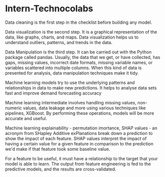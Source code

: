 # Intern-Technocolabs

Data cleaning is the first step in the checklist before building any model. 

Data visualization is the second step. It is a graphical representation of the data, like graphs, charts, and maps. Data visualization helps us to understand outliers, patterns, and trends in the data.

Data Manipulation is the third step. It can be carried out with the Python package called pandas. Usually, the data that we get, or have collected, has gaps, missing values, incorrect date formats, missing variable names, or variables scattered into multiple columns. When this kind of data is presented for analysis, data manipulation techniques make it tidy. 

Machine learning models try to use the underlying patterns and relationships in data to make new predictions. It helps to analyse data sets fast and improve demand forecasting accuracy

Machine learning intermediate involves handling missing values, non-numeric values, data leakage and more using various techniques like pipelines, XGBoost. By performing these operations, models will be more accurate and useful.

Machine learning explainability - permutation imortance, SHAP values - an acronym from SHapley Additive exPlanations break down a prediction to show the impact of each feature. SHAP values interpret the impact of having a certain value for a given feature in comparison to the prediction we'd make if that feature took some baseline value.

For a feature to be useful, it must have a relationship to the target that your model is able to learn. The output from feature engineering is fed to the predictive models, and the results are cross-validated.

